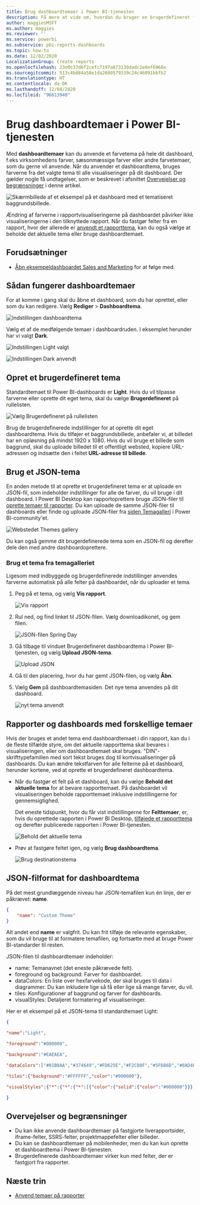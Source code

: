 ```yaml
---
title: Brug dashboardtemaer i Power BI-tjenesten
description: Få mere at vide om, hvordan du bruger en brugerdefineret farvepalet og anvender den for et helt dashboard i Power BI-tjenesten
author: maggiesMSFT
ms.author: maggies
ms.reviewer: ''
ms.service: powerbi
ms.subservice: pbi-reports-dashboards
ms.topic: how-to
ms.date: 12/02/2020
LocalizationGroup: Create reports
ms.openlocfilehash: 23e0c37d6f2cefc7197a873138dadc2e8ef6968e
ms.sourcegitcommit: 513c4b884a58e1da2680579339c24c46091bbfb2
ms.translationtype: HT
ms.contentlocale: da-DK
ms.lasthandoff: 12/04/2020
ms.locfileid: "96613940"
---
```

# <a name="use-dashboard-themes-in-the-power-bi-service"></a>Brug dashboardtemaer i Power BI-tjenesten
Med **dashboardtemaer** kan du anvende et farvetema på hele dit dashboard, f.eks virksomhedens farver, sæsonmæssige farver eller andre farvetemaer, som du gerne vil anvende. Når du anvender et dashboardtema, bruges farverne fra det valgte tema til alle visualiseringer på dit dashboard. Der gælder nogle få undtagelser, som er beskrevet i afsnittet [Overvejelser og begrænsninger](#considerations-and-limitations) i denne artikel.

![Skærmbillede af et eksempel på et dashboard med et tematiseret baggrundsbillede.](media/service-dashboard-themes/power-bi-full-dashboard-theme.png)

Ændring af farverne i rapportvisualiseringerne på dashboardet påvirker ikke visualiseringerne i den tilknyttede rapport. Når du fastgør felter fra en rapport, hvor der allerede er [anvendt et rapporttema](desktop-report-themes.md), kan du også vælge at beholde det aktuelle tema eller bruge dashboardtemaet.


## <a name="prerequisites"></a>Forudsætninger
* [Åbn eksempeldashboardet Sales and Marketing](sample-datasets.md) for at følge med.


## <a name="how-dashboard-themes-work"></a>Sådan fungerer dashboardtemaer
For at komme i gang skal du åbne et dashboard, som du har oprettet, eller som du kan redigere. Vælg **Rediger** > **Dashboardtema**. 

![indstillingen dashboardtema](media/service-dashboard-themes/power-bi-dashboard-theme.png)

Vælg et af de medfølgende temaer i dashboardruden.  I eksemplet herunder har vi valgt **Dark**.

![Indstillingen Light valgt](media/service-dashboard-themes/power-bi-theme-menu.png)

![Indstillingen Dark anvendt](media/service-dashboard-themes/power-bi-theme-dark.png)

## <a name="create-a-custom-theme"></a>Opret et brugerdefineret tema

Standardtemaet til Power BI-dashboards er **Light**. Hvis du vil tilpasse farverne eller oprette dit eget tema, skal du vælge **Brugerdefineret** på rullelisten. 

![Vælg Brugerdefineret på rullelisten](media/service-dashboard-themes/power-bi-theme-custom.png)

Brug de brugerdefinerede indstillinger for at oprette dit eget dashboardtema. Hvis du tilføjer et baggrundsbillede, anbefaler vi, at billedet har en opløsning på mindst 1920 x 1080. Hvis du vil bruge et billede som baggrund, skal du uploade billedet til et offentligt websted, kopiere URL-adressen og indsætte den i feltet **URL-adresse til billede**. 

## <a name="use-a-json-theme"></a>Brug et JSON-tema
En anden metode til at oprette et brugerdefineret tema er at uploade en JSON-fil, som indeholder indstillinger for alle de farver, du vil bruge i dit dashboard. I Power BI Desktop kan rapportoprettere bruge JSON-filer til [oprette temaer til rapporter](desktop-report-themes.md). Du kan uploade de samme JSON-filer til dashboards eller finde og uploade JSON-filer fra [siden Temagalleri](https://community.powerbi.com/t5/Themes-Gallery/bd-p/ThemesGallery) i Power BI-community'et. 

![Webstedet Themes gallery](media/service-dashboard-themes/power-bi-theme-gallery.png)

Du kan også gemme dit brugerdefinerede tema som en JSON-fil og derefter dele den med andre dashboardoprettere. 

### <a name="use-a-theme-from-the-theme-gallery"></a>Brug et tema fra temagalleriet

Ligesom med indbyggede og brugerdefinerede indstillinger anvendes farverne automatisk på alle felter på dashboardet, når du uploader et tema. 

1. Peg på et tema, og vælg **Vis rapport**.

    ![Vis rapport](media/service-dashboard-themes/power-bi-choose-theme.png)

2. Rul ned, og find linket til JSON-filen.  Vælg downloadikonet, og gem filen.

    ![JSON-filen Spring Day](media/service-dashboard-themes/power-bi-theme-json.png)

3. Gå tilbage til vinduet Brugerdefineret dashboardtema i Power BI-tjenesten, og vælg **Upload JSON-tema**.

    ![Upload JSON](media/service-dashboard-themes/power-bi-upload-theme.png)

4. Gå til den placering, hvor du har gemt JSON-filen, og vælg **Åbn**.

5. Vælg **Gem** på dashboardtemasiden. Det nye tema anvendes på dit dashboard.

    ![nyt tema anvendt](media/service-dashboard-themes/power-bi-json.png)

## <a name="reports-and-dashboards-with-different-themes"></a>Rapporter og dashboards med forskellige temaer

Hvis der bruges et andet tema end dashboardtemaet i din rapport, kan du i de fleste tilfælde styre, om det aktuelle rapporttema skal bevares i visualiseringen, eller om dashboardtemaet skal bruges. "DIN"-skrifttypefamilien med sort tekst bruges dog til kortvisualiseringer på dashboards. Du kan ændre tekstfarven for alle felterne på et dashboard, herunder kortene, ved at oprette et brugerdefineret dashboardtema.

- Når du fastgør et felt på et dashboard, kan du vælge **Behold det aktuelle tema** for at bevare rapporttemaet. På dashboardet vil visualiseringen beholde rapporttemaet inklusive indstillingerne for gennemsigtighed.

    Det eneste tidspunkt, hvor du får vist indstillingerne for **Felttemaer**, er, hvis du oprettede rapporten i Power BI Desktop, [tilføjede et rapporttema](desktop-report-themes.md) og derefter publicerede rapporten i Power BI-tjenesten.

    ![Behold det aktuelle tema](media/service-dashboard-themes/power-bi-keep-current.png)

- Prøv at fastgøre feltet igen, og vælg **Brug dashboardtema**.

    ![Brug destinationstema](media/service-dashboard-themes/power-bi-use-destination.png)

## <a name="dashboard-theme-json-file-format"></a>JSON-filformat for dashboardtema

På det mest grundlæggende niveau har JSON-temafilen kun én linje, der er påkrævet: **name**.

```json
{
    "name": "Custom Theme"
}
```

Alt andet end **name** er valgfrit. Du kan frit tilføje de relevante egenskaber, som du vil bruge til at formatere temafilen, og fortsætte med at bruge Power BI-standarder til resten.

JSON-filen til dashboardtemaer indeholder:

- name: Temanavnet (det eneste påkrævede felt).
- foreground og background: Farver for dashboardet.
- dataColors: En liste over hexfarvekode, der skal bruges til data i diagrammer. Du kan inkludere lige så få eller lige så mange farver, du vil.
- tiles: Konfigurationer af baggrund og farver for dashboards.
- visualStyles: Detaljeret formatering af visualiseringer.

Her er et eksempel på et JSON-tema til standardtemaet Light:

```json
{

"name":"Light",

"foreground":"#000000",

"background":"#EAEAEA",

"dataColors":["#01B8AA","#374649","#FD625E","#F2C80F","#5F6B6D","#8AD4EB","#FE9666","#A66999"],

"tiles":{"background":"#FFFFFF","color":"#000000"},

"visualStyles":{"*":{"*":{"*":[{"color":{"solid":{"color":"#000000"}}}]}}}

}
```

## <a name="considerations-and-limitations"></a>Overvejelser og begrænsninger

* Du kan ikke anvende dashboardtemaer på fastgjorte liverapportsider, iframe-felter, SSRS-felter, projektmappefelter eller billeder.
* Du kan se dashboardtemaer på mobilenheder, men du kan kun oprette et dashboardtema i Power BI-tjenesten.
* Brugerdefinerede dashboardtemaer virker kun med felter, der er fastgjort fra rapporter.

## <a name="next-steps"></a>Næste trin

- [Anvend temaer på rapporter](desktop-report-themes.md)
